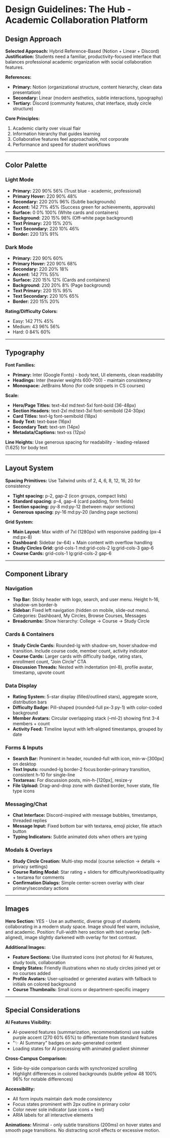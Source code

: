 # Design Guidelines: The Hub - Academic Collaboration Platform

## Design Approach

**Selected Approach:** Hybrid Reference-Based (Notion + Linear + Discord)
**Justification:** Students need a familiar, productivity-focused interface that balances professional academic organization with social collaboration features.

**References:**
- **Primary:** Notion (organizational structure, content hierarchy, clean data presentation)
- **Secondary:** Linear (modern aesthetics, subtle interactions, typography)
- **Tertiary:** Discord (community features, chat interface, study circle structure)

**Core Principles:**
1. Academic clarity over visual flair
2. Information hierarchy that guides learning
3. Collaborative features feel approachable, not corporate
4. Performance and speed for student workflows

---

## Color Palette

### Light Mode
- **Primary:** 220 90% 56% (Trust blue - academic, professional)
- **Primary Hover:** 220 90% 48%
- **Secondary:** 220 20% 96% (Subtle backgrounds)
- **Accent:** 142 71% 45% (Success green for achievements, approvals)
- **Surface:** 0 0% 100% (White cards and containers)
- **Background:** 220 15% 98% (Off-white page background)
- **Text Primary:** 220 15% 20%
- **Text Secondary:** 220 10% 46%
- **Border:** 220 13% 91%

### Dark Mode
- **Primary:** 220 90% 60%
- **Primary Hover:** 220 90% 68%
- **Secondary:** 220 20% 18%
- **Accent:** 142 71% 55%
- **Surface:** 220 15% 12% (Cards and containers)
- **Background:** 220 20% 8% (Page background)
- **Text Primary:** 220 15% 95%
- **Text Secondary:** 220 10% 65%
- **Border:** 220 15% 20%

**Rating/Difficulty Colors:**
- Easy: 142 71% 45%
- Medium: 43 96% 56%
- Hard: 0 84% 60%

---

## Typography

**Font Families:**
- **Primary:** Inter (Google Fonts) - body text, UI elements, clean readability
- **Headings:** Inter (heavier weights 600-700) - maintain consistency
- **Monospace:** JetBrains Mono (for code snippets in CS courses)

**Scale:**
- **Hero/Page Titles:** text-4xl md:text-5xl font-bold (36-48px)
- **Section Headers:** text-2xl md:text-3xl font-semibold (24-30px)
- **Card Titles:** text-lg font-semibold (18px)
- **Body Text:** text-base (16px)
- **Secondary Text:** text-sm (14px)
- **Metadata/Captions:** text-xs (12px)

**Line Heights:** Use generous spacing for readability - leading-relaxed (1.625) for body text

---

## Layout System

**Spacing Primitives:** Use Tailwind units of 2, 4, 6, 8, 12, 16, 20 for consistency
- **Tight spacing:** p-2, gap-2 (icon groups, compact lists)
- **Standard spacing:** p-4, gap-4 (card padding, form fields)
- **Section spacing:** py-8 md:py-12 (between major sections)
- **Generous spacing:** py-16 md:py-20 (landing page sections)

**Grid System:**
- **Main Layout:** Max width of 7xl (1280px) with responsive padding (px-4 md:px-8)
- **Dashboard:** Sidebar (w-64) + Main content with overflow handling
- **Study Circles Grid:** grid-cols-1 md:grid-cols-2 lg:grid-cols-3 gap-6
- **Course Cards:** grid-cols-1 lg:grid-cols-2 gap-6

---

## Component Library

### Navigation
- **Top Bar:** Sticky header with logo, search, and user menu. Height h-16, shadow-sm border-b
- **Sidebar:** Fixed left navigation (hidden on mobile, slide-out menu). Categories: Dashboard, My Circles, Browse Courses, Messages
- **Breadcrumbs:** Show hierarchy: College → Course → Study Circle

### Cards & Containers
- **Study Circle Cards:** Rounded-lg with shadow-sm, hover:shadow-md transition. Include course code, member count, activity indicator
- **Course Cards:** Larger cards with difficulty badge, rating stars, enrollment count, "Join Circle" CTA
- **Discussion Threads:** Nested with indentation (ml-8), profile avatar, timestamp, upvote count

### Data Display
- **Rating System:** 5-star display (filled/outlined stars), aggregate score, distribution bars
- **Difficulty Badge:** Pill-shaped (rounded-full px-3 py-1) with color-coded background
- **Member Avatars:** Circular overlapping stack (–ml-2) showing first 3-4 members + count
- **Activity Feed:** Timeline layout with left-aligned timestamps, grouped by date

### Forms & Inputs
- **Search Bar:** Prominent in header, rounded-full with icon, min-w-[300px] on desktop
- **Text Inputs:** rounded-lg border-2 focus:border-primary transition, consistent h-10 for single-line
- **Textareas:** For discussion posts, min-h-[120px], resize-y
- **File Upload:** Drag-and-drop zone with dashed border, hover state, file type icons

### Messaging/Chat
- **Chat Interface:** Discord-inspired with message bubbles, timestamps, threaded replies
- **Message Input:** Fixed bottom bar with textarea, emoji picker, file attach button
- **Typing Indicators:** Subtle animated dots when others are typing

### Modals & Overlays
- **Study Circle Creation:** Multi-step modal (course selection → details → privacy settings)
- **Course Rating Modal:** Star rating + sliders for difficulty/workload/quality + textarea for comments
- **Confirmation Dialogs:** Simple center-screen overlay with clear primary/secondary actions

---

## Images

**Hero Section:** YES - Use an authentic, diverse group of students collaborating in a modern study space. Image should feel warm, inclusive, and academic. Position: Full-width hero section with text overlay (left-aligned), image slightly darkened with overlay for text contrast.

**Additional Images:**
- **Feature Sections:** Use illustrated icons (not photos) for AI features, study tools, collaboration
- **Empty States:** Friendly illustrations when no study circles joined yet or no courses added
- **Profile Avatars:** User-uploaded or generated avatars with fallback to initials on colored background
- **Course Thumbnails:** Small icons or department-specific imagery

---

## Special Considerations

**AI Features Visibility:**
- AI-powered features (summarization, recommendations) use subtle purple accent (270 60% 65%) to differentiate from standard features
- "✨ AI Summary" badges on auto-generated content
- Loading states for AI processing with animated gradient shimmer

**Cross-Campus Comparison:**
- Side-by-side comparison cards with synchronized scrolling
- Highlight differences in colored backgrounds (subtle yellow 48 100% 96% for notable differences)

**Accessibility:**
- All form inputs maintain dark mode consistency
- Focus states prominent with 2px outline in primary color
- Color never sole indicator (use icons + text)
- ARIA labels for all interactive elements

**Animations:** Minimal - only subtle transitions (200ms) on hover states and smooth page transitions. No distracting scroll effects or excessive motion.